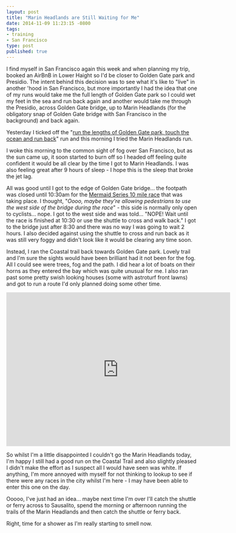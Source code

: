 ```yaml
---
layout: post
title: "Marin Headlands are Still Waiting for Me"
date: 2014-11-09 11:23:15 -0800
tags:
- training
- San Francisco
type: post
published: true
---
```


I find myself in San Francisco again this week and when planning my trip, booked an AirBnB in Lower Haight so I'd be closer to Golden Gate park and Presidio.  The intent behind this decision was to see what it's like to "live" in another 'hood in San Francisco, but more importantly I had the idea that one of my runs would take me the full length of Golden Gate park so I could wet my feet in the sea and run back again and another would take me through the Presidio, across Golden Gate bridge, up to Marin Headlands (for the obligatory snap of Golden Gate bridge with San Francisco in the background) and back again.

Yesterday I ticked off the "[run the lengths of Golden Gate park, touch the ocean and run back](http://www.strava.com/activities/216924680)" run and this morning I tried the Marin Headlands run.

I woke this morning to the common sight of fog over San Francisco, but as the sun came up, it soon started to burn off so I headed off feeling quite confident it would be all clear by the time I got to Marin Headlands. I was also feeling great after 9 hours of sleep - I hope this is the sleep that broke the jet lag.

All was good until I got to the edge of Golden Gate bridge... the footpath was closed until 10:30am for the [Mermaid Series 10 mile race](http://www.mermaidseries.com/#!__san-francisco) that was taking place. I thought, "_Oooo, maybe they're allowing pedestrians to use the west side of the bridge during the race_" - this side is normally only open to cyclists... nope. I got to the west side and was told... "NOPE! Wait until the race is finished at 10:30 or use the shuttle to cross and walk back."  I got to the bridge just after 8:30 and there was no way I was going to wait 2 hours.  I also decided against using the shuttle to cross and run back as it was still very foggy and didn't look like it would be clearing any time soon.

Instead, I ran the Coastal trail back towards Golden Gate park.  Lovely trail and I'm sure the sights would have been brilliant had it not been for the fog.  All I could see were trees, fog and the path.  I did hear a lot of boats on their horns as they entered the bay which was quite unusual for me.  I also ran past some pretty swish looking houses (some with astroturf front lawns) and got to run a route I'd only planned doing some other time.

<div class="center"><iframe height='405' width='590' frameborder='0' allowtransparency='true' scrolling='no' src='https://www.strava.com/activities/217419869/embed/9dddd11c53206613246911d1946aad0279ad966a'></iframe></div>

So whilst I'm a little disappointed I couldn't go the Marin Headlands today, I'm happy I still had a good run on the Coastal Trail and also slightly pleased I didn't make the effort as I suspect all I would have seen was white. If anything, I'm more annoyed with myself for not thinking to lookup to see if there were any races in the city whilst I'm here - I may have been able to enter this one on the day.

Ooooo, I've just had an idea... maybe next time I'm over I'll catch the shuttle or ferry across to Sausalito, spend the morning or afternoon running the trails of the Marin Headlands and then catch the shuttle or ferry back.

Right, time for a shower as I'm really starting to smell now.
